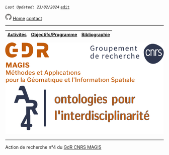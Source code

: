 
_`Last Updated: 23/02/2024`_ [`edit`](https://github.com/Madouck/markdown-pages/blob/main/index.md)

[![GitHub Logo](assets/user/github.png)](https://github.com/Madouck/markdown-pages)
[Home](.)
[contact](?page=contact)

---
| [Activités](?page=activites) | [Objectifs/Programme](?page=objectifs-et-programme) | [Bibliographie](?page=bibliographie) |
|---|---|---|

![logo](img/2021-02_Logo-GDR_MAGIS_AR4.png)

---
Action de recherche n°4 du [GdR CNRS MAGIS](https://gdr-magis.cnrs.fr/)

